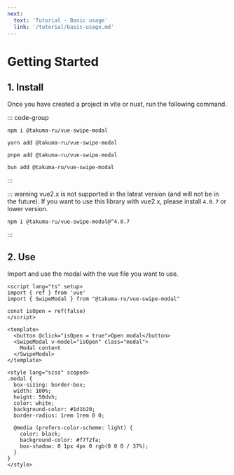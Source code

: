 ```yaml
---
next:
  text: 'Tutorial - Basic usage'
  link: '/tutorial/basic-usage.md'
---
```


# Getting Started

## 1. Install
Once you have created a project in vite or nuxt, run the following command.

::: code-group
```shell [npm]
npm i @takuma-ru/vue-swipe-modal
```

```shell [yarn]
yarn add @takuma-ru/vue-swipe-modal
```

```shell [pnpm]
pnpm add @takuma-ru/vue-swipe-modal
```

```shell [bun]
bun add @takuma-ru/vue-swipe-modal
```
:::

::: warning
vue2.x is not supported in the latest version (and will not be in the future). If you want to use this library with vue2.x, please install `4.0.7` or lower version.
```shell [npm]
npm i @takuma-ru/vue-swipe-modal@^4.0.7
```
:::

## 2. Use
Import and use the modal with the vue file you want to use.

```vue
<script lang="ts" setup>
import { ref } from 'vue'
import { SwipeModal } from "@takuma-ru/vue-swipe-modal"

const isOpen = ref(false)
</script>

<template>
  <button @click="isOpen = true">Open modal</button>
  <SwipeModal v-model="isOpen" class="modal">
    Modal content
  </SwipeModal>
</template>

<style lang="scss" scoped>
.modal {
  box-sizing: border-box;
  width: 100%;
  height: 50dvh;
  color: white;
  background-color: #1d1b20;
  border-radius: 1rem 1rem 0 0;

  @media (prefers-color-scheme: light) {
    color: black;
    background-color: #f7f2fa;
    box-shadow: 0 1px 4px 0 rgb(0 0 0 / 37%);
  }
}
</style>
```
